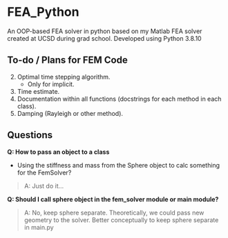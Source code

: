 # FEA_Python

An OOP-based FEA solver in python based on my Matlab FEA solver created at UCSD during grad school.
Developed using Python 3.8.10

## To-do / Plans for FEM Code

2. Optimal time stepping algorithm.
   - Only for implicit.
3. Time estimate.
4. Documentation within all functions (docstrings for each method in each class).
5. Damping (Rayleigh or other method).
  
## Questions

**Q: How to pass an object to a class**
  - Using the stiffness and mass from the Sphere object to calc something
        for the FemSolver?
      
> A: Just do it...


**Q: Should I call sphere object in the fem_solver module or main module?**

> A: No, keep sphere separate. Theoretically, we could pass new geometry to the
     solver. Better conceptually to keep sphere separate in main.py
